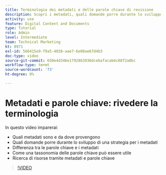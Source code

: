 ```yaml
---
title: Terminologia dei metadati e delle parole chiave di revisione
description: Scopri i metadati, quali domande porre durante lo sviluppo di una strategia per i metadati e altro ancora in [!UICONTROL Workfront DAM].
activity: use
feature: Digital Content and Documents
type: Tutorial
role: Admin
level: Intermediate
team: Technical Marketing
kt: 8971
exl-id: 566415e9-f9a5-4038-aae7-6e08ae67d4b3
doc-type: video
source-git-commit: 650e4d346e1792863930dcebafacab4c88f2a8bc
workflow-type: tm+mt
source-wordcount: '73'
ht-degree: 0%

---
```


# Metadati e parole chiave: rivedere la terminologia

In questo video imparerai:

* Quali metadati sono e da dove provengono
* Quali domande porre durante lo sviluppo di una strategia per i metadati
* Differenza tra le parole chiave e i metadati
* Come una tassonomia delle parole chiave può essere utile
* Ricerca di risorse tramite metadati e parole chiave

>[!VIDEO](https://video.tv.adobe.com/v/335234/?quality=12&learn=on)
